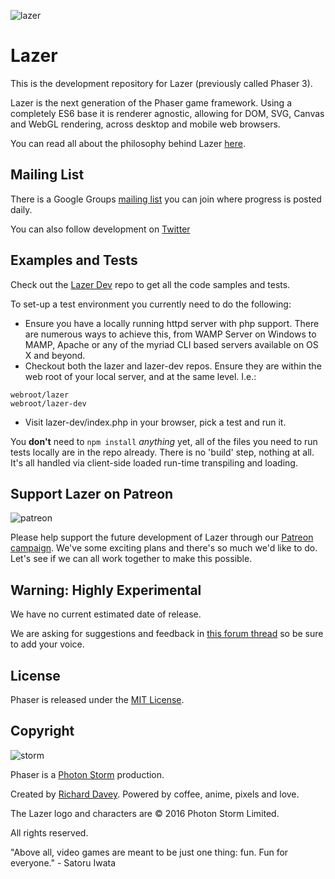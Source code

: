 ![lazer](http://phaser.io/content/news/2016/01/phaser-in-2015-and-beyond5.png)

# Lazer

This is the development repository for Lazer (previously called Phaser 3).

Lazer is the next generation of the Phaser game framework. Using a completely ES6 base it is renderer agnostic, allowing for DOM, SVG, Canvas and WebGL rendering, across desktop and mobile web browsers.

You can read all about the philosophy behind Lazer [here](http://phaser.io/news/2016/01/phaser-in-2015-and-beyond).

## Mailing List

There is a Google Groups [mailing list](https://groups.google.com/d/forum/phaser3-dev) you can join where progress is posted daily.

You can also follow development on [Twitter](https://twitter.com/lazerjs)

## Examples and Tests

Check out the [Lazer Dev](https://github.com/photonstorm/lazer-dev) repo to get all the code samples and tests.

To set-up a test environment you currently need to do the following:

* Ensure you have a locally running httpd server with php support. There are numerous ways to achieve this, from WAMP Server on Windows to MAMP, Apache or any of the myriad CLI based servers available on OS X and beyond.
* Checkout both the lazer and lazer-dev repos. Ensure they are within the web root of your local server, and at the same level. I.e.:
```
webroot/lazer
webroot/lazer-dev
```
* Visit lazer-dev/index.php in your browser, pick a test and run it.

You **don't** need to `npm install` _anything_ yet, all of the files you need to run tests locally are in the repo already. There is no 'build' step, nothing at all. It's all handled via client-side loaded run-time transpiling and loading.


## Support Lazer on Patreon

![patreon](http://www.phaser.io/images/patreon.png)

Please help support the future development of Lazer through our [Patreon campaign](https://www.patreon.com/photonstorm). We've some exciting plans and there's so much we'd like to do. Let's see if we can all work together to make this possible.

## Warning: Highly Experimental

We have no current estimated date of release.

We are asking for suggestions and feedback in [this forum thread](http://www.html5gamedevs.com/topic/7949-the-phaser-3-wishlist-thread/) so be sure to add your voice.

## License

Phaser is released under the [MIT License](http://opensource.org/licenses/MIT).

## Copyright

![storm](http://www.phaser.io/images/github/photonstorm-x2.png)

Phaser is a [Photon Storm](http://www.photonstorm.com) production.

Created by [Richard Davey](mailto:rich@photonstorm.com). Powered by coffee, anime, pixels and love.

The Lazer logo and characters are &copy; 2016 Photon Storm Limited.

All rights reserved.

"Above all, video games are meant to be just one thing: fun. Fun for everyone." - Satoru Iwata
